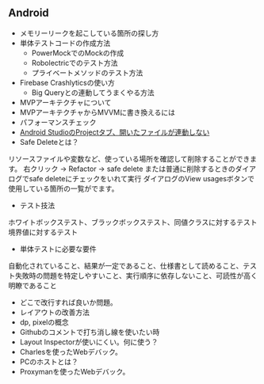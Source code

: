 ## Android

- メモリーリークを起こしている箇所の探し方
- 単体テストコードの作成方法
  - PowerMockでのMockの作成
  - Robolectricでのテスト方法
  - プライベートメソッドのテスト方法
- Firebase Crashlyticsの使い方
  - Big Queryとの連動してうまくやる方法
- MVPアーキテクチャについて
- MVPアーキテクチャからMVVMに書き換えるには
- パフォーマンスチェック
- [Android StudioのProjectタブ、開いたファイルが連動しない](https://qiita.com/furusin_oriver/items/d598f087afc3527d81de)
- Safe Deleteとは？

リソースファイルや変数など、使っている場所を確認して削除することができます。
右クリック → Refactor → safe delete
または普通に削除するときのダイアログでsafe deleteにチェックをいれて実行
ダイアログのView usagesボタンで使用している箇所の一覧がでます。
- テスト技法

ホワイトボックステスト、ブラックボックステスト、同値クラスに対するテスト
境界値に対するテスト
- 単体テストに必要な要件

自動化されていること、結果が一定であること、仕様書として読めること、テスト失敗時の問題を特定しやすいこと、実行順序に依存しないこと、可読性が高く明瞭であること

- どこで改行すれば良いか問題。
- レイアウトの改善方法
- dp, pixelの概念
- Githubのコメントで打ち消し線を使いたい時
- Layout Inspectorが使いにくい。何に使う？
- Charlesを使ったWebデバック。
- PCのホストとは？
- Proxymanを使ったWebデバック。
